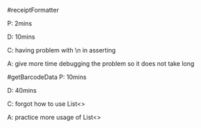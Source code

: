 #receiptFormatter

P: 2mins

D: 10mins

C: having problem with \n in asserting

A: give more time debugging the problem so it does not take long


#getBarcodeData
P: 10mins

D: 40mins

C: forgot how to use List<>

A: practice more usage of List<>
